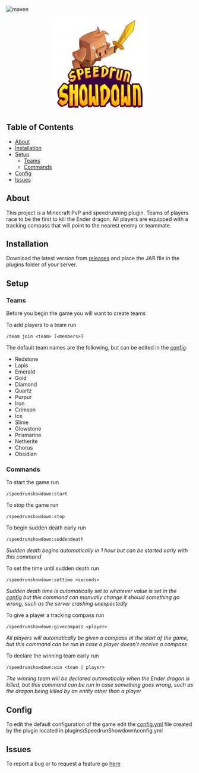 ![maven](https://github.com/KaiNakamura/SpeedrunShowdown/workflows/maven/badge.svg)

<p align="center">
	<a href="https://github.com/KaiNakamura/SpeedrunShowdown">
		<img src="logo.png" alt="logo" width="250" height="250"/>
	</a>
</p>

## Table of Contents

* [About](#about)
* [Installation](#installation)
* [Setup](#setup)
	* [Teams](#teams)
	* [Commands](#commands)
* [Config](#config)
* [Issues](#issues)

## About

This project is a Minecraft PvP and speedrunning plugin. Teams of players race to be the first to kill the Ender dragon. All players are equipped with a tracking compass that will point to the nearest enemy or teammate.

## Installation

Download the latest version from [releases](https://github.com/KaiNakamura/SpeedrunShowdown/releases) and place the JAR file in the plugins folder of your server.

## Setup

### Teams

Before you begin the game you will want to create teams

To add players to a team run
```
/team join <team> [<members>]
```

The default team names are the following, but can be edited in the [config](#config):
* Redstone
* Lapis
* Emerald
* Gold
* Diamond
* Quartz
* Purpur
* Iron
* Crimson
* Ice
* Slime
* Glowstone
* Prismarine
* Netherite
* Chorus
* Obsidian

### Commands

To start the game run
```
/speedrunshowdown:start
```

To stop the game run
```
/speedrunshowdown:stop
```

To begin sudden death early run
```
/speedrunshowdown:suddendeath
```
*Sudden death begins automatically in 1 hour but can be started early with this command*

To set the time until sudden death run
```
/speedrunshowdown:settime <seconds>
```
*Sudden death time is automatically set to whatever value is set in the [config](#config) but this command can manually change it should something go wrong, such as the server crashing unexpectedly*

To give a player a tracking compass run
```
/speedrunshowdown:givecompass <player>
```
*All players will automatically be given a compass at the start of the game, but this command can be run in case a player doesn't receive a compass*

To declare the winning team early run
```
/speedrunshowdown:win <team | player>
```
*The winning team will be declared automatically when the Ender dragon is killed, but this command can be run in case something goes wrong, such as the dragon being killed by an entity other than a player*

## Config

To edit the default configuration of the game edit the [config.yml](https://github.com/KaiNakamura/SpeedrunShowdown/blob/master/src/main/resources/config.yml) file created by the plugin located in plugins\SpeedrunShowdown\config.yml

## Issues

To report a bug or to request a feature go [here](https://github.com/KaiNakamura/SpeedrunShowdown/issues)